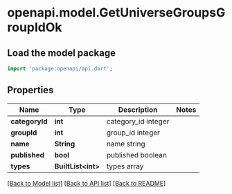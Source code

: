 # openapi.model.GetUniverseGroupsGroupIdOk

## Load the model package
```dart
import 'package:openapi/api.dart';
```

## Properties
Name | Type | Description | Notes
------------ | ------------- | ------------- | -------------
**categoryId** | **int** | category_id integer | 
**groupId** | **int** | group_id integer | 
**name** | **String** | name string | 
**published** | **bool** | published boolean | 
**types** | **BuiltList&lt;int&gt;** | types array | 

[[Back to Model list]](../README.md#documentation-for-models) [[Back to API list]](../README.md#documentation-for-api-endpoints) [[Back to README]](../README.md)


